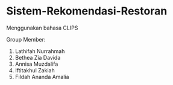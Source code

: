 # Sistem-Rekomendasi-Restoran
Menggunakan bahasa CLIPS

Group Member: 
1. Lathifah Nurrahmah
2. Bethea Zia Davida
3. Annisa Muzdalifa
4. Iftitakhul Zakiah
5. Fildah Ananda Amalia
